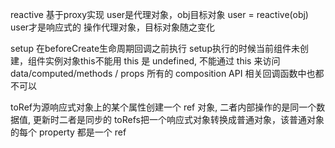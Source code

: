 <!--
 * @Author: 1151309124 115130924@qq.com
 * @Date: 2022-07-19 15:44:20
 * @LastEditors: 1151309124 1151309124@qq.com
 * @LastEditTime: 2022-09-06 16:47:03
 * @FilePath: \leetcodee:\vue项目\新建文件夹\vue3-study\README.md
 * @Description: 这是默认设置,请设置`customMade`, 打开koroFileHeader查看配置 进行设置: https://github.com/OBKoro1/koro1FileHeader/wiki/%E9%85%8D%E7%BD%AE
-->
reactive 基于proxy实现
user是代理对象，obj目标对象
user = reactive(obj)
user才是响应式的
操作代理对象，目标对象随之变化

setup 在beforeCreate生命周期回调之前执行
setup执行的时候当前组件未创建，组件实例对象this不能用
this 是 undefined, 不能通过 this 来访问 data/computed/methods / props
所有的 composition API 相关回调函数中也都不可以


toRef为源响应式对象上的某个属性创建一个 ref 对象, 二者内部操作的是同一个数据值, 更新时二者是同步的
toRefs把一个响应式对象转换成普通对象，该普通对象的每个 property 都是一个 ref